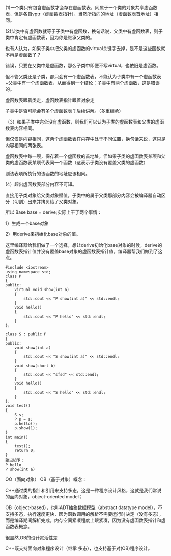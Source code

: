 (1)一个类只有包含虚函数才会存在虚函数表，同属于一个类的对象共享虚函数表，但是各自vptr（虚函数表指针），当然所指向的地址（虚函数表首地址）相同。

(2)父类中有虚函数就等于子类中有虚函数，换句话说，父类中有虚函数表，则子类中肯定有虚函数表，因为你是继承父类的。

也有人认为，如果子类中把父类的虚函数的virtual关键字去掉，是不是这些函数就不再是虚函数了？

错误，只要在父类中是虚函数，那么子类中即便不写virtual，也依旧是虚函数。

但不管父类还是子类，都只会有一个虚函数表，不能认为子类中有一个虚函数表+父类中有一个虚函数表，从而得到一个结论：子类中有两个虚函数，这是错误的。

虚函数表跟着类走，虚函数表指针跟着对象走

子类中是否可能会有多个虚函数表？后续讲解。（多重继承）

（3）如果子类中完全没有虚函数，则我们可以认为子类的虚函数表和父类的虚函数表内容相同。

但仅仅是内容相同，这两个虚函数表在内存中处于不同位置，换句话来说，这只是内容相同的两张表。

虚函数表中每一项，保存着一个虚函数的首地址，但如果子类的虚函数表某项和父类的虚函数表某项代表同一个函数（这表示子类没有覆盖父类的虚函数）

则该表项所执行的该函数的地址应该相同。

(4）超出虚函数表部分内容不可知。

直接用子类对象给父类对象赋值，子类中的属于父类那部分内容会被编译器自动区分（切割）出来并拷贝给了父类对象。

所以 Base base = derive;实际上干了两个事情：

1）生成一个base对象

2）用derive来初始化base对象的值。

这里编译器给我们做了一个选择，想让derive初始化base对象的时候，derive的虚函数表指针值并没有覆盖base对象的虚函数表指针值，编译器帮我们做到了这点。

```
#include <iostream>
using namespace std;
class P
{
public:
    virtual void show(int a)
    {
        std::cout << "P show(int a)" << std::endl;
    }
    void hello()
    {
        std::cout << "P hello" << std::endl;
    }
};

class S : public P
{
public:
    void show(int a)
    {
        std::cout << "S show(int a)" << std::endl;
    }
    void show(short b)
    {
        std::cout << "sfsd" << std::endl;
    }
    void hello()
    {
        std::cout << "S hello" << std::endl;
    }
};
void test()
{
    S s;
    P p = s;
    p.hello();
    p.show(1);
}
int main()
{
    test();
    return 0;
}
输出如下：
P hello
P show(int a)
```

OO（面向对象） OB（基于对象）概念：

C++通过类的指针和引用来支持多态，这是一种程序设计风格，这就是我们常说的面向对象，object-oriented model；

OB（object-based），也叫ADT抽象数据模型（abstract datatype model），不支持多态，执行速度更快，因为函数调用的解析不需要运行时决定（没有多态），而是编译期间解析完成，内存空间紧凑程度上跟紧凑，因为没有虚函数表指针和虚函数表概念。

很显然,OB的设计灵活性差

C++既支持面向对象程序设计（继承 多态），也支持基于对(OB)程序设计。

 